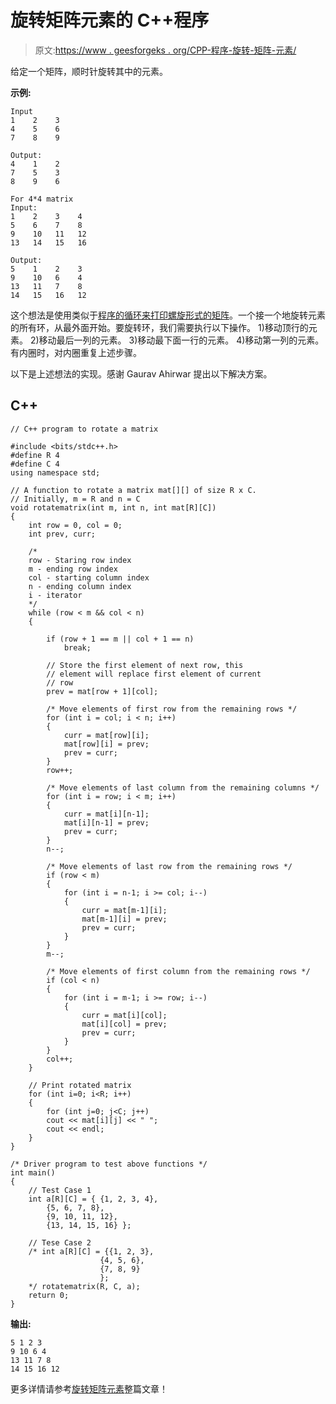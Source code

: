 # 旋转矩阵元素的 C++程序

> 原文:[https://www . geesforgeks . org/CPP-程序-旋转-矩阵-元素/](https://www.geeksforgeeks.org/cpp-program-to-rotate-matrix-elements/)

给定一个矩阵，顺时针旋转其中的元素。

**示例:**

```
Input
1    2    3
4    5    6
7    8    9

Output:
4    1    2
7    5    3
8    9    6

For 4*4 matrix
Input:
1    2    3    4    
5    6    7    8
9    10   11   12
13   14   15   16

Output:
5    1    2    3
9    10   6    4
13   11   7    8
14   15   16   12
```

这个想法是使用类似于[程序的循环来打印螺旋形式的矩阵](https://www.geeksforgeeks.org/print-a-given-matrix-in-spiral-form/)。一个接一个地旋转元素的所有环，从最外面开始。要旋转环，我们需要执行以下操作。
1)移动顶行的元素。
2)移动最后一列的元素。
3)移动最下面一行的元素。
4)移动第一列的元素。
有内圈时，对内圈重复上述步骤。

以下是上述想法的实现。感谢 Gaurav Ahirwar 提出以下解决方案。

## C++

```
// C++ program to rotate a matrix 

#include <bits/stdc++.h> 
#define R 4 
#define C 4 
using namespace std; 

// A function to rotate a matrix mat[][] of size R x C. 
// Initially, m = R and n = C 
void rotatematrix(int m, int n, int mat[R][C]) 
{ 
    int row = 0, col = 0; 
    int prev, curr; 

    /* 
    row - Staring row index 
    m - ending row index 
    col - starting column index 
    n - ending column index 
    i - iterator 
    */
    while (row < m && col < n) 
    { 

        if (row + 1 == m || col + 1 == n) 
            break; 

        // Store the first element of next row, this 
        // element will replace first element of current 
        // row 
        prev = mat[row + 1][col]; 

        /* Move elements of first row from the remaining rows */
        for (int i = col; i < n; i++) 
        { 
            curr = mat[row][i]; 
            mat[row][i] = prev; 
            prev = curr; 
        } 
        row++; 

        /* Move elements of last column from the remaining columns */
        for (int i = row; i < m; i++) 
        { 
            curr = mat[i][n-1]; 
            mat[i][n-1] = prev; 
            prev = curr; 
        } 
        n--; 

        /* Move elements of last row from the remaining rows */
        if (row < m) 
        { 
            for (int i = n-1; i >= col; i--) 
            { 
                curr = mat[m-1][i]; 
                mat[m-1][i] = prev; 
                prev = curr; 
            } 
        } 
        m--; 

        /* Move elements of first column from the remaining rows */
        if (col < n) 
        { 
            for (int i = m-1; i >= row; i--) 
            { 
                curr = mat[i][col]; 
                mat[i][col] = prev; 
                prev = curr; 
            } 
        } 
        col++; 
    } 

    // Print rotated matrix 
    for (int i=0; i<R; i++) 
    { 
        for (int j=0; j<C; j++) 
        cout << mat[i][j] << " "; 
        cout << endl; 
    } 
} 

/* Driver program to test above functions */
int main() 
{ 
    // Test Case 1 
    int a[R][C] = { {1, 2, 3, 4}, 
        {5, 6, 7, 8}, 
        {9, 10, 11, 12}, 
        {13, 14, 15, 16} }; 

    // Tese Case 2 
    /* int a[R][C] = {{1, 2, 3}, 
                    {4, 5, 6}, 
                    {7, 8, 9} 
                    }; 
    */ rotatematrix(R, C, a); 
    return 0; 
} 
```

**输出:**

```
5 1 2 3
9 10 6 4
13 11 7 8
14 15 16 12
```

更多详情请参考[旋转矩阵元素](https://www.geeksforgeeks.org/rotate-matrix-elements/)整篇文章！